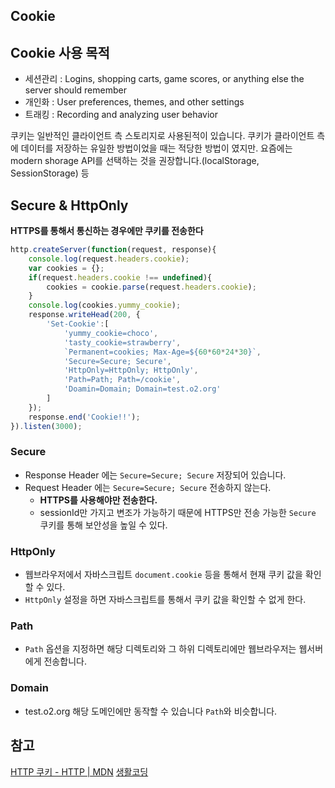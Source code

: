 ## Cookie 


## Cookie 사용 목적

* 세션관리 : Logins, shopping carts, game scores, or anything else the server should remember
* 개인화 : User preferences, themes, and other settings
* 트래킹 : Recording and analyzing user behavior

쿠키는 일반적인 클라이언트 측 스토리지로 사용된적이 있습니다. 쿠키가 클라이언트 측에 데이터를 저장하는 유일한 방법이었을 때는 적당한 방법이 였지만. 요즘에는 modern shorage API를 선택하는 것을 권장합니다.(localStorage, SessionStorage) 등

## Secure & HttpOnly

**HTTPS를 통해서 통신하는 경우에만 쿠키를 전송한다**

```javascript
http.createServer(function(request, response){
    console.log(request.headers.cookie);
    var cookies = {};
    if(request.headers.cookie !== undefined){
        cookies = cookie.parse(request.headers.cookie);
    }
    console.log(cookies.yummy_cookie);
    response.writeHead(200, {
        'Set-Cookie':[
            'yummy_cookie=choco', 
            'tasty_cookie=strawberry',
            `Permanent=cookies; Max-Age=${60*60*24*30}`,
            'Secure=Secure; Secure',
            'HttpOnly=HttpOnly; HttpOnly',
            'Path=Path; Path=/cookie',
            'Doamin=Domain; Domain=test.o2.org'
        ]
    });
    response.end('Cookie!!');
}).listen(3000);
```

### Secure
* Response Header 에는 `Secure=Secure; Secure` 저장되어 있습니다.
* Request Header 에는 `Secure=Secure; Secure` 전송하지 않는다.
    * **HTTPS를 사용해야만 전송한다.**
    * sessionId만 가지고 변조가 가능하기 때문에 HTTPS만 전송 가능한 `Secure` 쿠키를 통해 보안성을 높일 수 있다.

### HttpOnly
* 웹브라우저에서 자바스크립트 `document.cookie` 등을 통해서 현재 쿠키 값을 확인 할 수 있다.
* `HttpOnly` 설정을 하면 자바스크립트를 통해서 쿠키 값을 확인할 수 없게 한다.

### Path
* `Path` 옵션을 지정하면 해당 디렉토리와 그 하위 디렉토리에만 웹브라우저는 웹서버에게 전송합니다.

### Domain
* test.o2.org 해당 도메인에만 동작할 수 있습니다 `Path`와 비슷합니다.

## 참고
[HTTP 쿠키 - HTTP | MDN](https://developer.mozilla.org/ko/docs/Web/HTTP/Cookies)
[생활코딩](https://opentutorials.org/course/3387/21744)